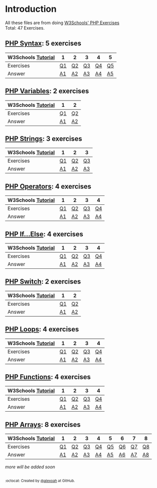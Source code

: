 # Introduction
All these files are from doing [W3Schools' PHP Exercises](https://www.w3schools.com/php/exercise.asp)  
Total: 47 Exercises.

## [PHP Syntax](./PHP-Syntax): 5 exercises
| W3Schools [Tutorial](https://www.w3schools.com/php/php_syntax.asp) | 1 | 2 | 3 | 4 | 5 |
| --- | --- | --- | --- | --- | --- |
| Exercises | [Q1](https://www.w3schools.com/php/exercise.asp?filename=exercise_syntax1) | [Q2](https://www.w3schools.com/php/exercise.asp?filename=exercise_syntax2) | [Q3](https://www.w3schools.com/php/exercise.asp?filename=exercise_syntax3) | [Q4](https://www.w3schools.com/php/exercise.asp?filename=exercise_syntax4) | [Q5](https://www.w3schools.com/php/exercise.asp?filename=exercise_syntax5) |
| Answer | [A1](./PHP-Syntax/phpSyntaxE1.php) | [A2](./PHP-Syntax/phpSyntaxE2.php) | [A3](./PHP-Syntax/phpSyntaxE3.php) | [A4](./PHP-Syntax/phpSyntaxE4.php) | [A5](./PHP-Syntax/phpSyntaxE5.php) |

## [PHP Variables](./PHP-Variables): 2 exercises
| W3Schools [Tutorial](https://www.w3schools.com/php/php_variables.asp) | 1 | 2 |
| --- | --- | --- |
| Exercises | [Q1](https://www.w3schools.com/php/exercise.asp?filename=exercise_variables1) | [Q2](https://www.w3schools.com/php/exercise.asp?filename=exercise_variables2) |
| Answer | [A1](./PHP-Variables/phpVariablesE1.php) | [A2](./PHP-Variables/phpVariablesE2.php) |

## [PHP Strings](./PHP-Strings): 3 exercises
| W3Schools [Tutorial](https://www.w3schools.com/php/php_string.asp) | 1 | 2 | 3 |
| --- | --- | --- | --- |
| Exercises | [Q1](https://www.w3schools.com/php/exercise.asp?filename=exercise_strings1) | [Q2](https://www.w3schools.com/php/exercise.asp?filename=exercise_strings2) | [Q3](https://www.w3schools.com/php/exercise.asp?filename=exercise_strings3) |
| Answer | [A1](./PHP-Strings/phpStringsE1.php) | [A2](./PHP-Strings/phpStringsE2.php) | [A3](./PHP-Strings/phpStringsE3.php) |

## [PHP Operators](./PHP-Operators): 4 exercises
| W3Schools [Tutorial](https://www.w3schools.com/php/php_operators.asp) | 1 | 2 | 3 | 4 |
| --- | --- | --- | --- | --- |
| Exercises | [Q1](https://www.w3schools.com/php/exercise.asp?filename=exercise_operators1) | [Q2](https://www.w3schools.com/php/exercise.asp?filename=exercise_operators2) | [Q3](https://www.w3schools.com/php/exercise.asp?filename=exercise_operators3) | [Q4](https://www.w3schools.com/php/exercise.asp?filename=exercise_operators4) |
| Answer | [A1](./PHP-Operators/phpOperatorsE1.php) | [A2](./PHP-Operators/phpOperatorsE2.php) | [A3](./PHP-Operators/phpOperatorsE3.php) | [A4](./PHP-Operators/phpOperatorsE4.php) |

## [PHP If...Else](./PHP-IfElse): 4 exercises
| W3Schools [Tutorial](https://www.w3schools.com/php/php_if_else.asp) | 1 | 2 | 3 | 4 |
| --- | --- | --- | --- | --- |
| Exercises | [Q1](https://www.w3schools.com/php/exercise.asp?filename=exercise_ifelse1) | [Q2](https://www.w3schools.com/php/exercise.asp?filename=exercise_ifelse2) | [Q3](https://www.w3schools.com/php/exercise.asp?filename=exercise_ifelse3) | [Q4](https://www.w3schools.com/php/exercise.asp?filename=exercise_ifelse4) |
| Answer | [A1](./PHP-IfElse/phpIfElseE1.php) | [A2](./PHP-IfElse/phpIfElseE2.php) | [A3](./PHP-IfElse/phpIfElseE3.php) | [A4](./PHP-IfElse/phpIfElseE4.php) |

## [PHP Switch](./PHP-Switch): 2 exercises
| W3Schools [Tutorial](https://www.w3schools.com/php/php_switch.asp) | 1 | 2 |
| --- | --- | --- |
| Exercises | [Q1](https://www.w3schools.com/php/exercise.asp?filename=exercise_switch1) | [Q2](https://www.w3schools.com/php/exercise.asp?filename=exercise_switch2) |
| Answer | [A1](./PHP-Switch/phpSwitchE1.php) | [A2](./PHP-Switch/phpSwitchE2.php) |

## [PHP Loops](./PHP-Loops): 4 exercises
| W3Schools [Tutorial](https://www.w3schools.com/php/php_looping.asp) | 1 | 2 | 3 | 4 |
| --- | --- | --- | --- | --- |
| Exercises | [Q1](https://www.w3schools.com/php/exercise.asp?filename=exercise_loops1) | [Q2](https://www.w3schools.com/php/exercise.asp?filename=exercise_loops2) | [Q3](https://www.w3schools.com/php/exercise.asp?filename=exercise_loops3) | [Q4](https://www.w3schools.com/php/exercise.asp?filename=exercise_loops4) |
| Answer | [A1](./PHP-Loops/phpLoopsE1.php) | [A2](./PHP-Loops/phpLoopsE2.php) | [A3](./PHP-Loops/phpLoopsE3.php) | [A4](./PHP-Loops/phpLoopsE4.php) |

## [PHP Functions](./PHP-Functions): 4 exercises
| W3Schools [Tutorial](https://www.w3schools.com/php/php_functions.asp) | 1 | 2 | 3 | 4 |
| --- | --- | --- | --- | --- |
| Exercises | [Q1](https://www.w3schools.com/php/exercise.asp?filename=exercise_functions1) | [Q2](https://www.w3schools.com/php/exercise.asp?filename=exercise_functions2) | [Q3](https://www.w3schools.com/php/exercise.asp?filename=exercise_functions3) | [Q4](https://www.w3schools.com/php/exercise.asp?filename=exercise_functions4) |
| Answer | [A1](./PHP-Functions/phpFunctionsE1.php) | [A2](./PHP-Functions/phpFunctionsE2.php) | [A3](./PHP-Functions/phpFunctionsE3.php) | [A4](./PHP-Functions/phpFunctionsE4.php) |

## [PHP Arrays](./PHP-Arrays): 8 exercises
| W3Schools [Tutorial](https://www.w3schools.com/php/php_arrays.asp) | 1 | 2 | 3 | 4 | 5 | 6 | 7 | 8 |
| --- | --- | --- | --- | --- | --- | --- | --- | --- |
| Exercises | [Q1](https://www.w3schools.com/php/exercise.asp?filename=exercise_arrays1) | [Q2](https://www.w3schools.com/php/exercise.asp?filename=exercise_arrays2) | [Q3](https://www.w3schools.com/php/exercise.asp?filename=exercise_arrays3) | [Q4](https://www.w3schools.com/php/exercise.asp?filename=exercise_arrays4) | [Q5](https://www.w3schools.com/php/exercise.asp?filename=exercise_arrays5) | [Q6](https://www.w3schools.com/php/exercise.asp?filename=exercise_arrays6) | [Q7](https://www.w3schools.com/php/exercise.asp?filename=exercise_arrays7) | [Q8](https://www.w3schools.com/php/exercise.asp?filename=exercise_arrays8) |
| Answer | [A1](./PHP-Arrays/phpArraysE1.php) | [A2](./PHP-Arrays/phpArraysE2.php) | [A3](./PHP-Arrays/phpArraysE3.php) | [A4](./PHP-Arrays/phpArraysE4.php) | [A5](./PHP-Arrays/phpArraysE5.php) | [A6](./PHP-Arrays/phpArraysE6.php) | [A7](./PHP-Arrays/phpArraysE7.php) | [A8](./PHP-Arrays/phpArraysE8.php) |


  
*more will be added soon*

##
<sup>:octocat: Created by [@alexoah](http://github.com/alexoah) at GitHub.</sup>